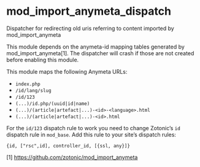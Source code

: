 # mod_import_anymeta_dispatch
Dispatcher for redirecting old uris referring to content imported by mod_import_anymeta

This module depends on the anymeta-id mapping tables generated by mod_import_anymeta[1].
The dispatcher will crash if those are not created before enabling this module.

This module maps the following Anymeta URLs:

  * `index.php`
  * `/id/lang/slug`
  * `/id/123`
  * `(...)/id.php/(uuid|id|name)`
  * `(...)/(article|artefact|...)-<id>-<language>.html`
  * `(...)/(article|artefact|...)-<id>.html`

For the `id/123` dispatch rule to work you need to change Zotonic’s `id` dispatch rule in `mod_base`.
Add this rule to your site’s dispatch rules:

    {id, ["rsc",id], controller_id, [{ssl, any}]}


[1] https://github.com/zotonic/mod_import_anymeta
